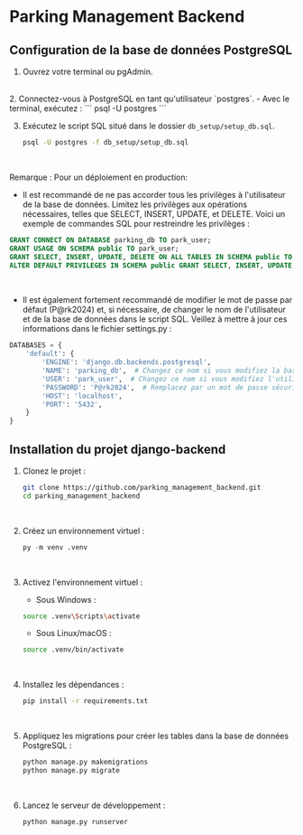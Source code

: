 # Parking Management Backend

## Configuration de la base de données PostgreSQL

1. Ouvrez votre terminal ou pgAdmin.
<br/>
2. Connectez-vous à PostgreSQL en tant qu'utilisateur `postgres`.
- Avec le terminal, exécutez :
    ```
    psql -U postgres
    ```
<br/>

3. Exécutez le script SQL situé dans le dossier `db_setup/setup_db.sql`.

   ```bash
   psql -U postgres -f db_setup/setup_db.sql
    ```
<br/>

Remarque : Pour un déploiement en production:
- Il est recommandé de ne pas accorder tous les privilèges à l'utilisateur de la base de données. Limitez les privilèges aux opérations nécessaires, telles que SELECT, INSERT, UPDATE, et DELETE. Voici un exemple de commandes SQL pour restreindre les privilèges :
```sql
GRANT CONNECT ON DATABASE parking_db TO park_user;
GRANT USAGE ON SCHEMA public TO park_user;
GRANT SELECT, INSERT, UPDATE, DELETE ON ALL TABLES IN SCHEMA public TO park_user;
ALTER DEFAULT PRIVILEGES IN SCHEMA public GRANT SELECT, INSERT, UPDATE, DELETE ON TABLES TO park_user;
```
<br/>

- Il est également fortement recommandé de modifier le mot de passe par défaut (P@rk2024) et, si nécessaire, de changer le nom de l'utilisateur et de la base de données dans le script SQL. Veillez à mettre à jour ces informations dans le fichier settings.py :

```python
DATABASES = {
    'default': {
        'ENGINE': 'django.db.backends.postgresql',
        'NAME': 'parking_db',  # Changez ce nom si vous modifiez la base de données
        'USER': 'park_user',  # Changez ce nom si vous modifiez l'utilisateur
        'PASSWORD': 'P@rk2024',  # Remplacez par un mot de passe sécurisé pour la production
        'HOST': 'localhost',
        'PORT': '5432',
    }
}
```


## Installation du projet django-backend

1. Clonez le projet :
    ```bash
    git clone https://github.com/parking_management_backend.git
    cd parking_management_backend
    ```
<br/>

2. Créez un environnement virtuel :
    ```python
    py -m venv .venv
    ```

<br/>

3. Activez l'environnement virtuel :

    - Sous Windows :
    ```bash
    source .venv\Scripts\activate
    ```
    - Sous Linux/macOS :
    ```bash
    source .venv/bin/activate
    ```
<br/>

4. Installez les dépendances :
    ```bash
    pip install -r requirements.txt
    ```
<br/>

5. Appliquez les migrations pour créer les tables dans la base de données PostgreSQL :

    ```bash
    python manage.py makemigrations
    python manage.py migrate
    ```
<br/>

6. Lancez le serveur de développement :

    ```bash
    python manage.py runserver
    ```
